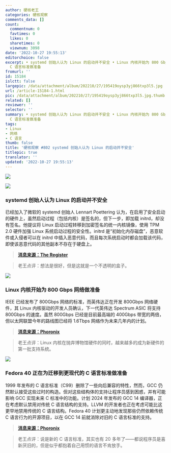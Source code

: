 ```yaml
---
author: 硬核老王
categories: 硬核观察
comments_data: []
count:
  commentnum: 0
  favtimes: 0
  likes: 0
  sharetimes: 0
  viewnum: 3098
date: '2022-10-27 19:55:13'
editorchoice: false
excerpt: • systemd 创始人认为 Linux 的启动并不安全 • Linux 内核开始为 800 Gbps 网络做准备 • Fedora 40 正在为迁移到更现代的
  C 语言标准做准备
fromurl: ''
id: 15184
islctt: false
largepic: /data/attachment/album/202210/27/195419oysp3yj866txp3l5.jpg
url: /article-15184-1.html
pic: /data/attachment/album/202210/27/195419oysp3yj866txp3l5.jpg.thumb.jpg
related: []
reviewer: ''
selector: ''
summary: • systemd 创始人认为 Linux 的启动并不安全 • Linux 内核开始为 800 Gbps 网络做准备 • Fedora 40 正在为迁移到更现代的
  C 语言标准做准备
tags:
- Linux
- 网络
- C 语言
thumb: false
title: '硬核观察 #802 systemd 创始人认为 Linux 的启动并不安全'
titlepic: true
translator: ''
updated: '2022-10-27 19:55:13'
---
```


![](/data/attachment/album/202210/27/195419oysp3yj866txp3l5.jpg)


![](/data/attachment/album/202210/27/195427dlmo7xbbxz44if4b.jpg)


### systemd 创始人认为 Linux 的启动并不安全


已经加入了微软的 systemd 创始人 Lennart Poettering 认为，在启用了安全启动的硬件上，虽然启动过程（包括内核）是签名的，但下一步，即加载 initrd，却没有签名。他提议将 Linux 启动过程转移到加密签名的统一内核镜像，使用 TPM 2.0 硬件加强 Linux 系统启动过程的安全性。initrd 是“初始化内存磁盘”，恶意软件或入侵者可以在 initrd 中插入恶意代码，而且每次系统启动时都会加载该代码，即使该恶意代码的其他副本不存在于硬盘上。



> 
> **[消息来源：The Register](https://www.theregister.com/2022/10/26/tightening_linux_boot_process_microsoft_poettering/)**
> 
> 
> 



> 
> 老王点评：想法是很好，但是这就是一个不透明的盒子。
> 
> 
> 


![](/data/attachment/album/202210/27/195437k9yax56731y5aa4y.jpg)


### Linux 内核开始为 800 Gbps 网络做准备


IEEE 已经发布了 800Gbps 网络的标准，而英伟达正在开发 800Gbps 网络硬件，其 Linux 内核驱动的开发人员确认，下一代英伟达 Spectrum ASIC 将支持 800Gbps 的速度。虽然 800Gbps 已经是目前最高端的 400Gbps 带宽的两倍，但以太网联盟今年的路线图已经将 1.6Tbps 网络作为未来几年内的计划。



> 
> **[消息来源：Phoronix](https://www.phoronix.com/news/Linux-6.2-800-Gbps-Networking)**
> 
> 
> 



> 
> 老王点评：Linux 内核在抛弃博物馆硬件的同时，越来越多的成为新硬件的第一批支持系统。
> 
> 
> 


![](/data/attachment/album/202210/27/195450kb11mii9sqpz6519.jpg)


### Fedora 40 正在为迁移到更现代的 C 语言标准做准备


1999 年发布的 C 语言标准（C99）删除了一些向后兼容的特性，然而，GCC 仍然默认接受这些过时的构造。但对这些结构体的支持让程序员感到困惑，并有可能影响 GCC 实现未来 C 标准中的功能。计划 2024 年发布的 GCC 14 编译器，正在考虑默认禁用对传统 C 语言结构的支持。LLVM 的开发者也正在考虑可能比这更早地禁用传统的 C 语言结构。Fedora 40 计划更主动地发现那些仍然依赖传统 C 语言行为的开源项目，以在 GCC 14 前就消除对旧的 C 语言标准的支持。



> 
> **[消息来源：Phoronix](https://www.phoronix.com/news/Fedora-40-Proposal-Modern-C)**
> 
> 
> 



> 
> 老王点评：说是新的 C 语言标准，其实也有 20 多年了——都说程序员是喜新厌旧的，但是似乎都抱着自己用惯的语言不肯放手。
> 
> 
>